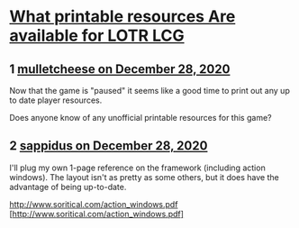 # [What printable resources Are available for LOTR LCG](https://community.fantasyflightgames.com/topic/313821-what-printable-resources-are-available-for-lotr-lcg/)

## 1 [mulletcheese on December 28, 2020](https://community.fantasyflightgames.com/topic/313821-what-printable-resources-are-available-for-lotr-lcg/?do=findComment&comment=4035015)

Now that the game is "paused" it seems like a good time to print out any up to date player resources.

Does anyone know of any unofficial printable resources for this game?

## 2 [sappidus on December 28, 2020](https://community.fantasyflightgames.com/topic/313821-what-printable-resources-are-available-for-lotr-lcg/?do=findComment&comment=4035058)

I'll plug my own 1-page reference on the framework (including action windows). The layout isn't as pretty as some others, but it does have the advantage of being up-to-date.

http://www.soritical.com/action_windows.pdf [http://www.soritical.com/action_windows.pdf]

